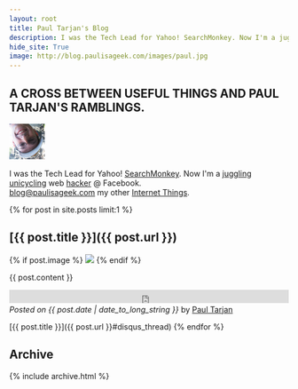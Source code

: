 ```yaml
---
layout: root
title: Paul Tarjan's Blog
description: I was the Tech Lead for Yahoo! SearchMonkey. Now I'm a juggling unicycling web hacker @ Facebook. 
hide_site: True
image: http://blog.paulisageek.com/images/paul.jpg
---
```

## A CROSS BETWEEN USEFUL THINGS AND PAUL TARJAN'S RAMBLINGS.

[<img src="/images/paul_64x64.jpg" height="64" width="64" alt="Paul Tarjan" id="paul" />](http://paultarjan.com)

I was the Tech Lead for Yahoo! [SearchMonkey](http://developer.yahoo.com/searchmonkey/).
Now I'm a [juggling unicycling](http://www.youtube.com/watch?v=vhvybkPa15c) web [hacker](http://paulisageek.com/ppp) @ Facebook. 
<br/>
[blog@paulisageek.com](mailto:blog@paulisageek.com)
my other <a href="http://paultarjan.com" rel="me">Internet Things</a>.

<div style="clear:both"></div>

{% for post in site.posts limit:1 %}
## [{{ post.title }}]({{ post.url }})

{% if post.image %}
<img src="{{ post.image }}" class="right" />
{% endif %}

  {{ post.content }}
      
  <div id="like_button">
    <iframe src="http://www.facebook.com/plugins/like.php?show_faces=false&href=http://blog.paulisageek.com{{ post.url }}" scrolling="no" frameborder="0" allowTransparency="true" style="border:none; overflow:hidden; width:100%; height:24px"> </iframe>
  </div>

  <div id="posted_on">
    <em>Posted on {{ post.date | date_to_long_string }}</em> by <a href="http://paultarjan.com">Paul Tarjan</a>
  </div>
  
 [{{ post.title }}]({{ post.url }}#disqus_thread)
{% endfor %}

## Archive

{% include archive.html %}

<script type="text/javascript">
//<![CDATA[
(function() {
  var links = document.getElementsByTagName('a');
  var query = '?';
  for(var i = 0; i < links.length; i++) {
  if(links[i].href.indexOf('#disqus_thread') >= 0) {
    query += 'url' + i + '=' + encodeURIComponent(links[i].href) + '&';
  }
  }
  document.write('<script charset="utf-8" type="text/javascript" src="http://disqus.com/forums/paulisageek/get_num_replies.js' + query + '"></' + 'script>');
})();
//]]>
</script>
